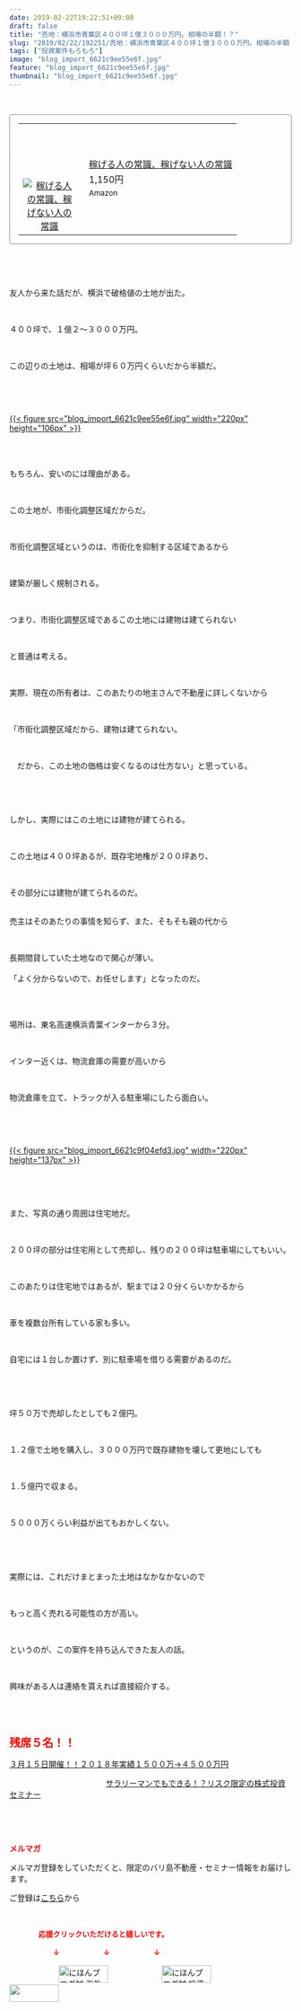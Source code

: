 ```yaml
---
date: 2019-02-22T19:22:51+09:00
draft: false
title: "売地：横浜市青葉区４００坪１億３０００万円。相場の半額！？"
slug: "2019/02/22/192251/売地：横浜市青葉区４００坪１億３０００万円。相場の半額！？"
tags: ["投資案件もろもろ"]
image: "blog_import_6621c9ee55e6f.jpg"
feature: "blog_import_6621c9ee55e6f.jpg"
thumbnail: "blog_import_6621c9ee55e6f.jpg"
---
```

<p> </p><div contenteditable="false" style="padding: 15px; border-radius: 4px; border: 1px dotted currentColor; border-image: none;"><table border="0" cellpadding="0" cellspacing="0" style="margin: 0px; table-layout: fixed;" width="100%">	<tbody width="100%">		<tr>			<td aligin="center" style="vertical-align: middle;" width="95"><span style="text-align: center; display: block;"><a alt0="AmebaAffiliate" alt1="稼げる人の常識、稼げない人の常識" alt2="Amazon" alt3="https://images-fe.ssl-images-amazon.com/images/I/51Ft8zEBpkL._SL160_.jpg" alt4="1" href="4802110227?SubscriptionId=AKIAJLD6FH2TADXIQKDQ&amp;tag=amebablog-a2371184-22&amp;linkCode=xm2&amp;camp=2025&amp;creative=165953&amp;creativeASIN=4802110227" target="_blank"><img alt="稼げる人の常識、稼げない人の常識" border="0" data-img="affiliate" src="data:image/svg+xml;charset=utf-8,%3Csvg%20xmlns%3D%22http%3A%2F%2Fwww.w3.org%2F2000%2Fsvg%22%20title%3D%22Placeholder%20for%20Images%22%20role%3D%22presentation%22%20viewBox%3D%220%200%201%201%22%20%2F%3E" style="margin: 0px; vertical-align: middle; max-width: 95px;" data-src="https://images-fe.ssl-images-amazon.com/images/I/51Ft8zEBpkL._SL160_.jpg"/><noscript><img alt="稼げる人の常識、稼げない人の常識" border="0" data-img="affiliate" src="https://images-fe.ssl-images-amazon.com/images/I/51Ft8zEBpkL._SL160_.jpg" style="margin: 0px; vertical-align: middle; max-width: 95px;"></noscript></a></span></td>			<td style="line-height: 1.5; padding-left: 15px; vertical-align: middle;"><a alt0="AmebaAffiliate" alt1="稼げる人の常識、稼げない人の常識" alt2="Amazon" alt3="https://images-fe.ssl-images-amazon.com/images/I/51Ft8zEBpkL._SL160_.jpg" alt4="1" href="4802110227?SubscriptionId=AKIAJLD6FH2TADXIQKDQ&amp;tag=amebablog-a2371184-22&amp;linkCode=xm2&amp;camp=2025&amp;creative=165953&amp;creativeASIN=4802110227" target="_blank">稼げる人の常識、稼げない人の常識</a>			<div style="padding: 3px 0px;">1,150円</div>			<div style="font-size: 0.83em;">Amazon</div></td>		</tr>	</tbody></table></div><p> </p><p> </p><p>友人から来た話だが、横浜で破格値の土地が出た。</p><p> </p><p>４００坪で、１億２～３０００万円。</p><p> </p><p>この辺りの土地は、相場が坪６０万円くらいだから半額だ。</p><p> </p><p> </p><p><a href="blog_import_6621c9ef983a9.jpg">{{< figure src="blog_import_6621c9ee55e6f.jpg" width="220px" height="106px" >}}</a></p><p> </p><p><br/>もちろん、安いのには理由がある。</p><p> </p><p>この土地が、市街化調整区域だからだ。</p><p> </p><p>市街化調整区域というのは、市街化を抑制する区域であるから</p><p> </p><p>建築が厳しく規制される。</p><p> </p><p>つまり、市街化調整区域であるこの土地には建物は建てられない</p><p> </p><p>と普通は考える。</p><p> </p><p>実際、現在の所有者は、このあたりの地主さんで不動産に詳しくないから</p><p> </p><p>「市街化調整区域だから、建物は建てられない。</p><p> </p><p>　だから、この土地の価格は安くなるのは仕方ない」と思っている。</p><p> </p><p> </p><p>しかし、実際にはこの土地には建物が建てられる。</p><p> </p><p>この土地は４００坪あるが、既存宅地権が２００坪あり、</p><p> </p><p>その部分には建物が建てられるのだ。</p><p><br/>売主はそのあたりの事情を知らず、また、そもそも親の代から</p><p> </p><p>長期間貸していた土地なので関心が薄い。<br/> <br/>「よく分からないので、お任せします」となったのだ。</p><p> </p><p><br/>場所は、東名高速横浜青葉インターから３分。</p><p> </p><p>インター近くは、物流倉庫の需要が高いから</p><p> </p><p>物流倉庫を立て、トラックが入る駐車場にしたら面白い。</p><p> </p><p> </p><p><a href="blog_import_6621c9f04efd3.jpg">{{< figure src="blog_import_6621c9f04efd3.jpg" width="220px" height="137px" >}}</a></p><p> </p><p> </p><p>また、写真の通り周囲は住宅地だ。</p><p> </p><p>２００坪の部分は住宅用として売却し、残りの２００坪は駐車場にしてもいい。</p><p> </p><p>このあたりは住宅地ではあるが、駅までは２０分くらいかかるから</p><p> </p><p>車を複数台所有している家も多い。</p><p> </p><p>自宅には１台しか置けず、別に駐車場を借りる需要があるのだ。</p><p> </p><p> </p><p>坪５０万で売却したとしても２億円。</p><p> </p><p>１.２億で土地を購入し、３０００万円で既存建物を壊して更地にしても</p><p> </p><p>１.５億円で収まる。</p><p> </p><p>５０００万くらい利益が出てもおかしくない。</p><p> </p><p> </p><p>実際には、これだけまとまった土地はなかなかないので</p><p> </p><p>もっと高く売れる可能性の方が高い。</p><p> </p><p>というのが、この案件を持ち込んできた友人の話。</p><p> </p><p>興味がある人は連絡を貰えれば直接紹介する。</p><p> </p><p> </p><p><span style="font-size: 1.4em;"><span style="font-weight: bold;"><span style="color: rgb(255, 0, 0);">残席５名！！</span></span></span></p><p><a href="entry-12439962299.html" target="_blank">３月１５日開催！！</a><a href="entry-12439962299.html" target="_blank">２０１８年実績１５００万→４５００万円</a>           </p><p>　　　　　　　　　　　　 <a href="entry-12439962299.html" target="_blank">サラリーマンでもできる！？リスク限定の株式投資セミナー</a></p><p> </p><p> </p><p><span style="font-weight: bold;"><span style="color: rgb(255, 0, 0);">メルマガ</span></span></p><p>メルマガ登録をしていただくと、限定のバリ島不動産・セミナー情報をお届けします。</p><p>ご登録は<a href="f9eeVI" target="_blank">こちら</a>から</p><p style="text-align: center;"> </p><p><font color="#ff0000" size="2"><strong>　　　　応援クリックいただけると嬉しいです。</strong></font></p><p><font color="#ff0000" size="2"><strong>　　　　　　↓　　　　　　↓　　　　　　↓</strong></font></p><p><a href="ranking.html?p_cid=01260127" id="&amp;blogmura_banner"><img alt="にほんブログ村 海外生活ブログ バリ島情報へ" border="0" height="31" src="data:image/svg+xml;charset=utf-8,%3Csvg%20xmlns%3D%22http%3A%2F%2Fwww.w3.org%2F2000%2Fsvg%22%20title%3D%22Placeholder%20for%20Images%22%20role%3D%22presentation%22%20viewBox%3D%220%200%2088%2031%22%20%2F%3E" width="88" data-src="//overseas.blogmura.com/bali/img/bali88_31.gif" style="aspect-ratio: auto 88 / 31;"/><noscript><img alt="にほんブログ村 海外生活ブログ バリ島情報へ" border="0" height="31" src="//overseas.blogmura.com/bali/img/bali88_31.gif" width="88"></noscript></a>  <a href="ranking.html?p_cid=01260127" id="&amp;blogmura_banner"><img alt="にほんブログ村 投資ブログ 不動産投資へ" border="0" height="31" src="data:image/svg+xml;charset=utf-8,%3Csvg%20xmlns%3D%22http%3A%2F%2Fwww.w3.org%2F2000%2Fsvg%22%20title%3D%22Placeholder%20for%20Images%22%20role%3D%22presentation%22%20viewBox%3D%220%200%2088%2031%22%20%2F%3E" width="88" data-src="//investment.blogmura.com/hudousantoushi/img/hudousantoushi88_31.gif" style="aspect-ratio: auto 88 / 31;"/><noscript><img alt="にほんブログ村 投資ブログ 不動産投資へ" border="0" height="31" src="//investment.blogmura.com/hudousantoushi/img/hudousantoushi88_31.gif" width="88"></noscript></a> <a href="link.php?1804582" title="人気ブログランキングへ"><img border="0" height="31" src="data:image/svg+xml;charset=utf-8,%3Csvg%20xmlns%3D%22http%3A%2F%2Fwww.w3.org%2F2000%2Fsvg%22%20title%3D%22Placeholder%20for%20Images%22%20role%3D%22presentation%22%20viewBox%3D%220%200%2088%2031%22%20%2F%3E" width="88" data-src="https://blog.with2.net/img/banner/banner_22.gif" style="aspect-ratio: auto 88 / 31;"/><noscript><img border="0" height="31" src="https://blog.with2.net/img/banner/banner_22.gif" width="88"></noscript></a></p><p> </p>

